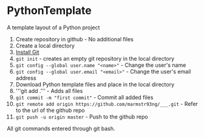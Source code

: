 # PythonTemplate
A template layout of a Python project

1. Create repository in github - No additional files
2. Create a local directory
3. [Install Git](https://git-scm.com/book/en/v2/Getting-Started-Installing-Git)
4. ```git init``` - creates an empty git repository in the local directory
5. ```git config --global user.name "<name>"``` - Change the user's name
6. ```git config --global user.email "<email>"``` - Change the user's email address
7. Download Python template files and place in the local directory
8. '''git add .''' - Adds all files
9. ```git commit -m "first commit"``` - Commit all added files
10. ```git remote add origin https://github.com/marmstr93ng/___.git``` - Refer to the url of the github repo
11. ```git push -u origin master``` - Push to the github repo

All git commands entered through git bash.
